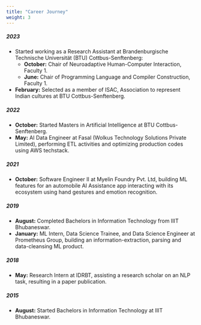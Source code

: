 ```yaml
---
title: "Career Journey"
weight: 3
---
```

##### 2023
* Started working as a Research Assistant at Brandenburgische Technische Universität (BTU) Cottbus-Senftenberg:
    * **October:** Chair of Neuroadaptive Human-Computer Interaction, Faculty 1.
    * **June:** Chair of Programming Language and Compiler Construction, Faculty 1.
* **February:** Selected as a member of ISAC, Association to represent Indian cultures at BTU Cottbus-Senftenberg.

##### 2022
* **October:** Started Masters in Artificial Intelligence at BTU Cottbus-Senftenberg.
* **May:** AI Data Engineer at Fasal (Wolkus Technology Solutions Private Limited), performing ETL activities and optimizing production codes using AWS techstack.

##### 2021
* **October:** Software Engineer II at Myelin Foundry Pvt. Ltd, building ML features for an automobile AI Assistance app interacting with its ecosystem using hand gestures and emotion recognition.

##### 2019
* **August:** Completed Bachelors in Information Technology from IIIT Bhubaneswar.
* **January:** ML Intern, Data Science Trainee, and Data Science Engineer at Prometheus Group, building an information-extraction, parsing and data-cleansing ML product.

##### 2018
* **May:** Research Intern at IDRBT, assisting a research scholar on an NLP task, resulting in a paper publication.

##### 2015
* **August:** Started Bachelors in Information Technology at IIIT Bhubaneswar.
